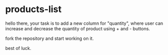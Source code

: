 # products-list

hello there, your task is to add a new column for "quantity", where user can increase and decrease the quantity of product using + and - buttons.

fork the repository and start working on it.

best of luck.